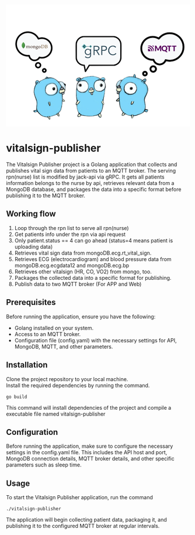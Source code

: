 ![plot](./cover.png)
# vitalsign-publisher
The Vitalsign Publisher project is a Golang application that collects and publishes vital sign data from patients to an MQTT broker. The serving rpn(nurse) list is modified by jack-api via gRPC. It gets all patients information belongs to the nurse by api, retrieves relevant data from a MongoDB database, and packages the data into a specific format before publishing it to the MQTT broker.

## Working flow

1. Loop through the rpn list to serve all rpn(nurse)
2. Get patients info under the rpn via api request 
3. Only patient.status == 4 can go ahead (status=4 means patient is uploading data)
4. Retrieves vital sign data from mongoDB.ecg.rt_vital_sign.
5. Retrieves ECG (electrocardiogram) and blood pressure data from mongoDB.ecg.ecgdata12 and mongoDB.ecg.bp
6. Retrieves other vitalsign (HR, CO, VO2) from mongo, too.
7. Packages the collected data into a specific format for publishing.
8. Publish data to two MQTT broker (For APP and Web)

## Prerequisites
Before running the application, ensure you have the following:<br>

- Golang installed on your system.
- Access to an MQTT broker.
- Configuration file (config.yaml) with the necessary settings for API, MongoDB, MQTT, and other parameters.

## Installation
Clone the project repository to your local machine.<br>
Install the required dependencies by running the command.<br>
```
go build
```
This command will install dependencies of the project and compile a executable file named vitalsign-publisher

## Configuration
Before running the application, make sure to configure the necessary settings in the config.yaml file. This includes the API host and port, MongoDB connection details, MQTT broker details, and other specific parameters such as sleep time.

## Usage
To start the Vitalsign Publisher application, run the command
```shell
./vitalsign-publisher
```
The application will begin collecting patient data, packaging it, and publishing it to the configured MQTT broker at regular intervals.